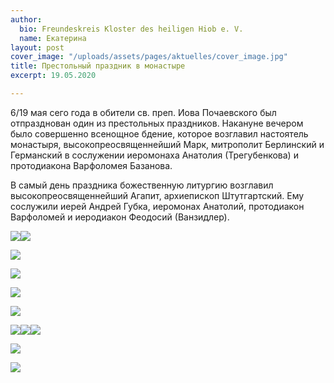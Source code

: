 ```yaml
---
author:
  bio: Freundeskreis Kloster des heiligen Hiob e. V.
  name: Екатерина
layout: post
cover_image: "/uploads/assets/pages/aktuelles/cover_image.jpg"
title: Престольный праздник в монастыре
excerpt: 19.05.2020

---
```

6/19 мая сего года в обители св. преп. Иова Почаевского был отпразднован один из престольных праздников. Накануне вечером было совершенно всенощное бдение, которое возглавил настоятель монастыря, высокопреосвященнейший Марк, митрополит Берлинский и Германский в сослужении иеромонаха Анатолия (Трегубенкова) и протодиакона Варфоломея Базанова.

В самый день праздника божественную литургию возглавил высокопреосвященнейший Агапит, архиепископ Штутгартский. Ему сослужили иерей Андрей Губка, иеромонах Анатолий, протодиакон Варфоломей и иеродиакон Феодосий (Ванзидлер).

![](https://res.cloudinary.com/hiobmon/image/upload/v1590142992/media/2020/_DSC0589_ck4gor.jpg)![](https://res.cloudinary.com/hiobmon/image/upload/v1590143003/media/2020/_DSC0591_ouo1vz.jpg)

![](https://res.cloudinary.com/hiobmon/image/upload/v1590143015/media/2020/_DSC0593_iav729.jpg)

![](https://res.cloudinary.com/hiobmon/image/upload/v1590143028/media/2020/_DSC0602_bsulme.jpg)

![](https://res.cloudinary.com/hiobmon/image/upload/v1590143042/media/2020/_DSC0602_jhodih.jpg)

![](https://res.cloudinary.com/hiobmon/image/upload/v1590143058/media/2020/_DSC0603_dplyu1.jpg)

![](https://res.cloudinary.com/hiobmon/image/upload/v1590143071/media/2020/_DSC0603_bxguay.jpg)![](https://res.cloudinary.com/hiobmon/image/upload/v1590143165/media/2020/_DSC0615_jngryt.jpg)![](https://res.cloudinary.com/hiobmon/image/upload/v1590143176/media/2020/_DSC0618_is9mny.jpg)

![](https://res.cloudinary.com/hiobmon/image/upload/v1590143188/media/2020/_DSC0620_wfyrml.jpg)

![](https://res.cloudinary.com/hiobmon/image/upload/v1590143201/media/2020/_DSC0632_h2kwqm.jpg)